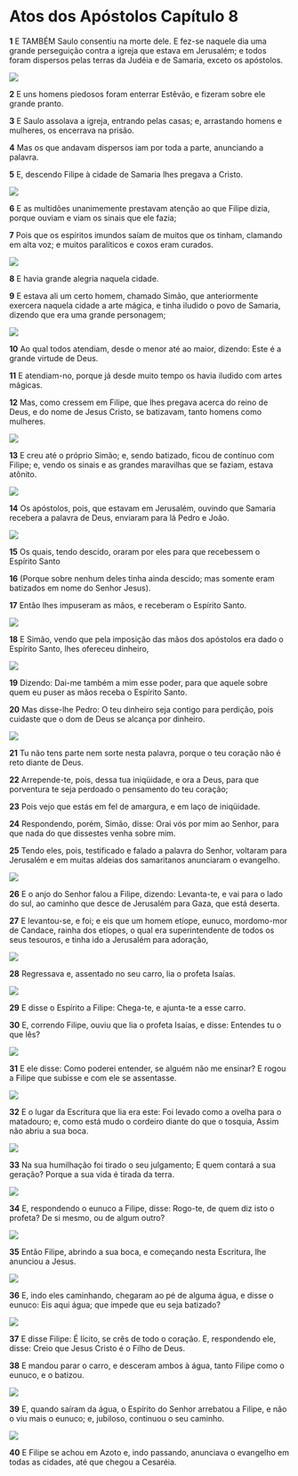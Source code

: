 # Atos dos Apóstolos Capítulo 8

**1** 	E TAMBÉM Saulo consentiu na morte dele. E fez-se naquele dia uma grande perseguição contra a igreja que estava em Jerusalém; e todos foram dispersos pelas terras da Judéia e de Samaria, exceto os apóstolos.

![](../Images/SweetPublishing/44-8-1.jpg) 

**2** 	E uns homens piedosos foram enterrar Estêvão, e fizeram sobre ele grande pranto.

**3** 	E Saulo assolava a igreja, entrando pelas casas; e, arrastando homens e mulheres, os encerrava na prisão.

**4** 	Mas os que andavam dispersos iam por toda a parte, anunciando a palavra.

**5** 	E, descendo Filipe à cidade de Samaria lhes pregava a Cristo.

![](../Images/SweetPublishing/44-8-2.jpg) 

**6** 	E as multidões unanimemente prestavam atenção ao que Filipe dizia, porque ouviam e viam os sinais que ele fazia;

**7** 	Pois que os espíritos imundos saíam de muitos que os tinham, clamando em alta voz; e muitos paralíticos e coxos eram curados.

![](../Images/SweetPublishing/44-8-4.jpg) 

**8** 	E havia grande alegria naquela cidade.

**9** 	E estava ali um certo homem, chamado Simão, que anteriormente exercera naquela cidade a arte mágica, e tinha iludido o povo de Samaria, dizendo que era uma grande personagem;

![](../Images/SweetPublishing/44-8-3.jpg) 

**10** 	Ao qual todos atendiam, desde o menor até ao maior, dizendo: Este é a grande virtude de Deus.

**11** 	E atendiam-no, porque já desde muito tempo os havia iludido com artes mágicas.

**12** 	Mas, como cressem em Filipe, que lhes pregava acerca do reino de Deus, e do nome de Jesus Cristo, se batizavam, tanto homens como mulheres.

![](../Images/SweetPublishing/44-8-5.jpg) 

**13** 	E creu até o próprio Simão; e, sendo batizado, ficou de contínuo com Filipe; e, vendo os sinais e as grandes maravilhas que se faziam, estava atônito.

![](../Images/SweetPublishing/44-8-6.jpg) 

**14** 	Os apóstolos, pois, que estavam em Jerusalém, ouvindo que Samaria recebera a palavra de Deus, enviaram para lá Pedro e João.

![](../Images/SweetPublishing/44-8-7.jpg) 

**15** 	Os quais, tendo descido, oraram por eles para que recebessem o Espírito Santo

**16** 	(Porque sobre nenhum deles tinha ainda descido; mas somente eram batizados em nome do Senhor Jesus).

**17** 	Então lhes impuseram as mãos, e receberam o Espírito Santo.

![](../Images/SweetPublishing/44-8-8.jpg) 

**18** 	E Simão, vendo que pela imposição das mãos dos apóstolos era dado o Espírito Santo, lhes ofereceu dinheiro,

![](../Images/SweetPublishing/44-8-9.jpg) 

**19** 	Dizendo: Dai-me também a mim esse poder, para que aquele sobre quem eu puser as mãos receba o Espírito Santo.

**20** 	Mas disse-lhe Pedro: O teu dinheiro seja contigo para perdição, pois cuidaste que o dom de Deus se alcança por dinheiro.

![](../Images/SweetPublishing/44-8-10.jpg) 

**21** 	Tu não tens parte nem sorte nesta palavra, porque o teu coração não é reto diante de Deus.

**22** 	Arrepende-te, pois, dessa tua iniqüidade, e ora a Deus, para que porventura te seja perdoado o pensamento do teu coração;

**23** 	Pois vejo que estás em fel de amargura, e em laço de iniqüidade.

**24** 	Respondendo, porém, Simão, disse: Orai vós por mim ao Senhor, para que nada do que dissestes venha sobre mim.

**25** 	Tendo eles, pois, testificado e falado a palavra do Senhor, voltaram para Jerusalém e em muitas aldeias dos samaritanos anunciaram o evangelho.

![](../Images/SweetPublishing/44-8-11.jpg) 

**26** 	E o anjo do Senhor falou a Filipe, dizendo: Levanta-te, e vai para o lado do sul, ao caminho que desce de Jerusalém para Gaza, que está deserta.

**27** 	E levantou-se, e foi; e eis que um homem etíope, eunuco, mordomo-mor de Candace, rainha dos etíopes, o qual era superintendente de todos os seus tesouros, e tinha ido a Jerusalém para adoração,

![](../Images/SweetPublishing/44-8-12.jpg) 

**28** 	Regressava e, assentado no seu carro, lia o profeta Isaías.

![](../Images/SweetPublishing/44-8-13.jpg) 

**29** 	E disse o Espírito a Filipe: Chega-te, e ajunta-te a esse carro.

**30** 	E, correndo Filipe, ouviu que lia o profeta Isaías, e disse: Entendes tu o que lês?

![](../Images/SweetPublishing/44-8-14.jpg) 

**31** 	E ele disse: Como poderei entender, se alguém não me ensinar? E rogou a Filipe que subisse e com ele se assentasse.

![](../Images/SweetPublishing/44-8-15.jpg) 

**32** 	E o lugar da Escritura que lia era este: Foi levado como a ovelha para o matadouro; e, como está mudo o cordeiro diante do que o tosquia, Assim não abriu a sua boca.

![](../Images/SweetPublishing/44-8-16.jpg) 

**33** 	Na sua humilhação foi tirado o seu julgamento; E quem contará a sua geração? Porque a sua vida é tirada da terra.

![](../Images/SweetPublishing/44-8-17.jpg) 

**34** 	E, respondendo o eunuco a Filipe, disse: Rogo-te, de quem diz isto o profeta? De si mesmo, ou de algum outro?

![](../Images/SweetPublishing/44-8-18.jpg) 

**35** 	Então Filipe, abrindo a sua boca, e começando nesta Escritura, lhe anunciou a Jesus.

![](../Images/SweetPublishing/44-8-19.jpg) 

**36** 	E, indo eles caminhando, chegaram ao pé de alguma água, e disse o eunuco: Eis aqui água; que impede que eu seja batizado?

![](../Images/SweetPublishing/44-8-20.jpg) 

**37** 	E disse Filipe: É lícito, se crês de todo o coração. E, respondendo ele, disse: Creio que Jesus Cristo é o Filho de Deus.

**38** 	E mandou parar o carro, e desceram ambos à água, tanto Filipe como o eunuco, e o batizou.

![](../Images/SweetPublishing/44-8-21.jpg) 

**39** 	E, quando saíram da água, o Espírito do Senhor arrebatou a Filipe, e não o viu mais o eunuco; e, jubiloso, continuou o seu caminho.

![](../Images/SweetPublishing/44-8-22.jpg) 

**40** 	E Filipe se achou em Azoto e, indo passando, anunciava o evangelho em todas as cidades, até que chegou a Cesaréia.

